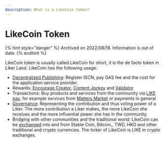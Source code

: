 ```yaml
---
description: What is a LikeCoin token?
---
```


# LikeCoin Token

{% hint style="danger" %}
Archived on 2022/08/18. Information is out of date.
{% endhint %}

LikeCoin token is usually called LikeCoin for short, it is the de facto token in Liker Land. LikeCoin has the following usage:

* [Decentralized Publishing](../../../general-guides/decentralized-publishing/): Register ISCN, pay GAS fee and the cost for the application service provider.
* Rewards: [Encourage Creator](../../../user-guide/liker-land/like.md), [Content Jockey](../../../user-guide/liker-land/superlike.md) and [Validator](../../../general-guides/stake/delegation-of-likecoin.md)
* Transactions: Buy products and services from the community via [LIKE pay](../../../general-guides/wallet/like-pay.md), for example services from [Matters Market](../community/products-and-services.md) or payments in general
* [Governance](../../../general-guides/governance/): Representing the contribution and thus voting power of a Liker. The more contribution a Liker makes, the more LikeCoin she receives and the more influential power she has in the community.
* Bridging with other communities and the traditional world: LikeCoin can be [exchanged](../../../general-guides/trade/) into and from Stable Coin, Bitcoin,, TWD, HKD and other traditional and crypto currencies. The ticker of LikeCoin is LIKE in crypto exchanges.
